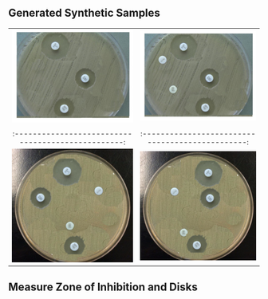 ## Generated Synthetic Samples

|                                                   |                                                 | 
|:-------------------------------------------------:|:-----------------------------------------------:|
|![](/data/images/readme/sample_synthetic_1.jpg)    |![](/data/images/readme/sample_synthetic_2.jpg)  |
|                                                   |                                                 |  
|:-------------------------------------------------:|:-----------------------------------------------:|
|![](/data/images/readme/sample_synthetic_3.jpg)    |![](/data/images/readme/sample_synthetic_4.jpg)  |

## Measure Zone of Inhibition and Disks